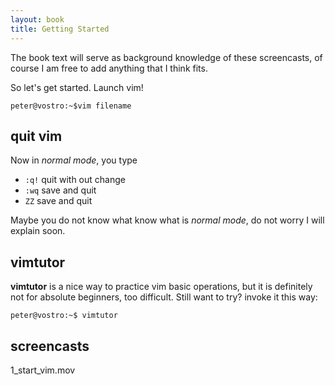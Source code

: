 ```yaml
---
layout: book
title: Getting Started
---
```

The book text will serve as background knowledge of these screencasts, of
course I am free to add anything that I think fits.

So let's get started. Launch vim! 

    peter@vostro:~$vim filename 

## quit vim

Now in _normal mode_, you type 

 - `:q!` quit with out change
 - `:wq` save and quit
 - `ZZ`  save and quit

Maybe you do not know what know what is _normal mode_, do not worry I will
explain soon.

## vimtutor

__vimtutor__ is a nice way to practice vim basic operations, but it is
definitely not for absolute beginners, too difficult.  Still want to try?
invoke it this way:

    peter@vostro:~$ vimtutor

## screencasts

1_start_vim.mov

